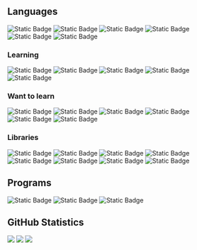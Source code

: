 ## Languages
![Static Badge](https://img.shields.io/badge/Java-ED8B00?style=for-the-badge&logo=openjdk&logoColor=white)
![Static Badge](https://img.shields.io/badge/Python-3776AB?style=for-the-badge&logo=python&logoColor=white)
![Static Badge](https://img.shields.io/badge/MySQL-%234479A1?style=for-the-badge&logo=mysql&logoColor=white)
![Static Badge](https://img.shields.io/badge/MariaDB-%23003545?style=for-the-badge&logo=mariadb&logoColor=white)
![Static Badge](https://img.shields.io/badge/LaTeX-%23008080?style=for-the-badge&logo=latex&logoColor=white)
![Static Badge](https://img.shields.io/badge/R-%23276DC3?style=for-the-badge&logo=r&logoColor=white)

### Learning
![Static Badge](https://img.shields.io/badge/C%2B%2B-%2300599C?style=for-the-badge&logo=cplusplus&logoColor=white)
![Static Badge](https://img.shields.io/badge/HTML-%23E34F26?style=for-the-badge&logo=html5&logoColor=white)
![Static Badge](https://img.shields.io/badge/CSS-%231572B6?style=for-the-badge&logo=css3&logoColor=white)
![Static Badge](https://img.shields.io/badge/JavaScript-%23F7DF1E?style=for-the-badge&logo=javascript&logoColor=white)
![Static Badge](https://img.shields.io/badge/C-%23A8B9CC?style=for-the-badge&logo=c&logoColor=white)

### Want to learn
![Static Badge](https://img.shields.io/badge/Rust-%23000000?style=for-the-badge&logo=rust&logoColor=white)
![Static Badge](https://img.shields.io/badge/TypeScript-%233178C6?style=for-the-badge&logo=typescript&logoColor=white)
![Static Badge](https://img.shields.io/badge/Kotlin-%237F52FF?style=for-the-badge&logo=kotlin&logoColor=white)
![Static Badge](https://img.shields.io/badge/Go-%2300ADD8?style=for-the-badge&logo=go&logoColor=white)
![Static Badge](https://img.shields.io/badge/Lua-%232C2D72?style=for-the-badge&logo=lua&logoColor=white)
![Static Badge](https://img.shields.io/badge/Docker-%232496ED?style=for-the-badge&logo=docker&logoColor=white)

### Libraries
![Static Badge](https://img.shields.io/badge/Numpy-%23013243?style=for-the-badge&logo=numpy&logoColor=white)
![Static Badge](https://img.shields.io/badge/Pandas-%23150458?style=for-the-badge&logo=pandas&logoColor=white)
![Static Badge](https://img.shields.io/badge/Scikit--Learn-%23F7931E?style=for-the-badge&logo=scikit-learn&logoColor=white)
![Static Badge](https://img.shields.io/badge/TensorFlow-%23FF6F00?style=for-the-badge&logo=tensorflow&logoColor=white)
![Static Badge](https://img.shields.io/badge/Keras-%23D00000?style=for-the-badge&logo=keras&logoColor=white)
![Static Badge](https://img.shields.io/badge/Selenium-%2343B02A?style=for-the-badge&logo=selenium&logoColor=white)
![Static Badge](https://img.shields.io/badge/SCIPY-%238CAAE6?style=for-the-badge&logo=scipy&logoColor=white)
![Static Badge](https://img.shields.io/badge/PyTorch-%23EE4C2C?style=for-the-badge&logo=pytorch&logoColor=white)

## Programs
![Static Badge](https://img.shields.io/badge/Jupyter-%23F37626?style=for-the-badge&logo=jupyter&logoColor=white)
![Static Badge](https://img.shields.io/badge/Git-%23F05032?style=for-the-badge&logo=git&logoColor=white)
![Static Badge](https://img.shields.io/badge/Linux-%23FCC624?style=for-the-badge&logo=linux&logoColor=white)

## GitHub Statistics
![](http://github-profile-summary-cards.vercel.app/api/cards/profile-details?username=glutenfreegrapes&theme=default)
![](http://github-profile-summary-cards.vercel.app/api/cards/repos-per-language?username=glutenfreegrapes&theme=default)
![](http://github-profile-summary-cards.vercel.app/api/cards/stats?username=glutenfreegrapes&theme=default)


<!--
**GlutenFreeGrapes/GlutenFreeGrapes** is a ✨ _special_ ✨ repository because its `README.md` (this file) appears on your GitHub profile.

Here are some ideas to get you started:

- 🔭 I’m currently working on ...
- 🌱 I’m currently learning ...
- 👯 I’m looking to collaborate on ...
- 🤔 I’m looking for help with ...
- 💬 Ask me about ...
- 📫 How to reach me: ...
- 😄 Pronouns: ...
- ⚡ Fun fact: ...
-->
